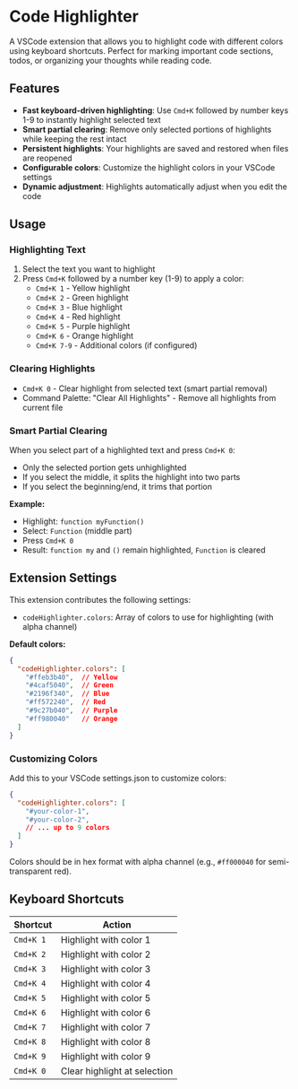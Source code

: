 

# Code Highlighter

A VSCode extension that allows you to highlight code with different colors using keyboard shortcuts. Perfect for marking important code sections, todos, or organizing your thoughts while reading code.

## Features

- **Fast keyboard-driven highlighting**: Use `Cmd+K` followed by number keys 1-9 to instantly highlight selected text
- **Smart partial clearing**: Remove only selected portions of highlights while keeping the rest intact
- **Persistent highlights**: Your highlights are saved and restored when files are reopened
- **Configurable colors**: Customize the highlight colors in your VSCode settings
- **Dynamic adjustment**: Highlights automatically adjust when you edit the code

## Usage

### Highlighting Text
1. Select the text you want to highlight
2. Press `Cmd+K` followed by a number key (1-9) to apply a color:
   - `Cmd+K 1` - Yellow highlight
   - `Cmd+K 2` - Green highlight  
   - `Cmd+K 3` - Blue highlight
   - `Cmd+K 4` - Red highlight
   - `Cmd+K 5` - Purple highlight
   - `Cmd+K 6` - Orange highlight
   - `Cmd+K 7-9` - Additional colors (if configured)

### Clearing Highlights
- `Cmd+K 0` - Clear highlight from selected text (smart partial removal)
- Command Palette: "Clear All Highlights" - Remove all highlights from current file

### Smart Partial Clearing
When you select part of a highlighted text and press `Cmd+K 0`:
- Only the selected portion gets unhighlighted
- If you select the middle, it splits the highlight into two parts
- If you select the beginning/end, it trims that portion

**Example:**
- Highlight: `function myFunction()`
- Select: `Function` (middle part)
- Press `Cmd+K 0`
- Result: `function my` and `()` remain highlighted, `Function` is cleared

## Extension Settings

This extension contributes the following settings:

* `codeHighlighter.colors`: Array of colors to use for highlighting (with alpha channel)

**Default colors:**
```json
{
  "codeHighlighter.colors": [
    "#ffeb3b40",  // Yellow
    "#4caf5040",  // Green
    "#2196f340",  // Blue
    "#ff572240",  // Red
    "#9c27b040",  // Purple
    "#ff980040"   // Orange
  ]
}
```

### Customizing Colors
Add this to your VSCode settings.json to customize colors:
```json
{
  "codeHighlighter.colors": [
    "#your-color-1",
    "#your-color-2",
    // ... up to 9 colors
  ]
}
```

Colors should be in hex format with alpha channel (e.g., `#ff000040` for semi-transparent red).

## Keyboard Shortcuts

| Shortcut | Action |
|----------|--------|
| `Cmd+K 1` | Highlight with color 1 |
| `Cmd+K 2` | Highlight with color 2 |
| `Cmd+K 3` | Highlight with color 3 |
| `Cmd+K 4` | Highlight with color 4 |
| `Cmd+K 5` | Highlight with color 5 |
| `Cmd+K 6` | Highlight with color 6 |
| `Cmd+K 7` | Highlight with color 7 |
| `Cmd+K 8` | Highlight with color 8 |
| `Cmd+K 9` | Highlight with color 9 |
| `Cmd+K 0` | Clear highlight at selection |